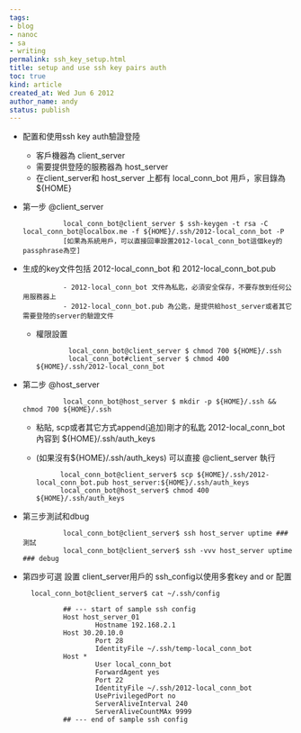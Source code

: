 ```yaml
---
tags:
- blog
- nanoc
- sa
- writing
permalink: ssh_key_setup.html
title: setup and use ssh key pairs auth
toc: true
kind: article
created_at: Wed Jun 6 2012
author_name: andy
status: publish
---
```


* 配置和使用ssh key auth驗證登陸

  * 客戶機器為 client_server
  * 需要提供登陸的服務器為 host_server
  * 在client_server和 host_server 上都有 local_conn_bot 用戶，家目錄為${HOME}

* 第一步 @client_server

                local_conn_bot@client_server $ ssh-keygen -t rsa -C local_conn_bot@localbox.me -f ${HOME}/.ssh/2012-local_conn_bot -P 
                [如果為系統用戶，可以直接回車設置2012-local_conn_bot這個key的passphrase為空]

* 生成的key文件包括 2012-local_conn_bot 和 2012-local_conn_bot.pub 

                - 2012-local_conn_bot 文件為私匙，必須安全保存，不要存放到任何公用服務器上
                - 2012-local_conn_bot.pub 為公匙，是提供給host_server或者其它需要登陸的server的驗證文件

  * 權限設置 

                local_conn_bot@client_server $ chmod 700 ${HOME}/.ssh
                local_conn_bot#client_server $ chmod 400 ${HOME}/.ssh/2012-local_conn_bot

* 第二步 @host_server

                local_conn_bot@host_server $ mkdir -p ${HOME}/.ssh && chmod 700 ${HOME}/.ssh

    * 粘貼, scp或者其它方式append(追加)剛才的私匙 2012-local_conn_bot 內容到 ${HOME}/.ssh/auth_keys
    * (如果沒有${HOME}/.ssh/auth_keys) 可以直接 @client_server 執行 

                local_conn_bot@client_server$ scp ${HOME}/.ssh/2012-local_conn_bot.pub host_server:${HOME}/.ssh/auth_keys
                local_conn_bot@host_server$ chmod 400 ${HOME}/.ssh/auth_keys

* 第三步測試和dbug

                local_conn_bot@client_server$ ssh host_server uptime ### 測試
                local_conn_bot@client_server$ ssh -vvv host_server uptime ### debug

* 第四步可選 設置 client_server用戶的 ssh_config以使用多套key and or 配置

        local_conn_bot@client_server$ cat ~/.ssh/config

                ## --- start of sample ssh config
                Host host_server_01
                        Hostname 192.168.2.1
                Host 30.20.10.0
                        Port 28
                        IdentityFile ~/.ssh/temp-local_conn_bot
                Host *
                        User local_conn_bot
                        ForwardAgent yes
                        Port 22
                        IdentityFile ~/.ssh/2012-local_conn_bot
                        UsePrivilegedPort no
                        ServerAliveInterval 240
                        ServerAliveCountMAx 9999
                ## --- end of sample ssh config

